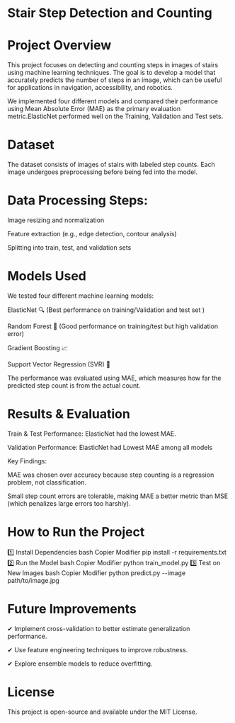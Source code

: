 # Stair Step Detection and Counting
# Project Overview
This project focuses on detecting and counting steps in images of stairs using machine learning techniques. The goal is to develop a model that accurately predicts the number of steps in an image, which can be useful for applications in navigation, accessibility, and robotics.

We implemented four different models and compared their performance using Mean Absolute Error (MAE) as the primary evaluation metric.ElasticNet performed well on the Training, Validation and Test sets.

# Dataset
The dataset consists of images of stairs with labeled step counts. Each image undergoes preprocessing before being fed into the model.

# Data Processing Steps:
Image resizing and normalization

Feature extraction (e.g., edge detection, contour analysis)

Splitting into train, test, and validation sets

# Models Used
We tested four different machine learning models:

ElasticNet 🔍 (Best performance on training/Validation and test set )

Random Forest 🌳 (Good performance on training/test but high validation error)

Gradient Boosting 📈

Support Vector Regression (SVR) 🤖


The performance was evaluated using MAE, which measures how far the predicted step count is from the actual count.

# Results & Evaluation
Train & Test Performance: ElasticNet had the lowest MAE.

Validation Performance: ElasticNet had Lowest MAE among all models

Key Findings:

MAE was chosen over accuracy because step counting is a regression problem, not classification.

Small step count errors are tolerable, making MAE a better metric than MSE (which penalizes large errors too harshly).

# How to Run the Project
1️⃣ Install Dependencies
bash
Copier
Modifier
pip install -r requirements.txt
2️⃣ Run the Model
bash
Copier
Modifier
python train_model.py
3️⃣ Test on New Images
bash
Copier
Modifier
python predict.py --image path/to/image.jpg
# Future Improvements

✔ Implement cross-validation to better estimate generalization performance.

✔ Use feature engineering techniques to improve robustness.

✔ Explore ensemble models to reduce overfitting.

# License
This project is open-source and available under the MIT License.

